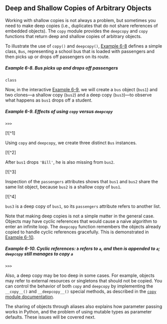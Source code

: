 ## Deep and Shallow Copies of Arbitrary Objects

Working with shallow copies is not always a problem, but sometimes you need to make deep copies (i.e., duplicates that do not share references of embedded objects). The `copy` module provides the `deepcopy` and `copy` functions that return deep and shallow copies of arbitrary objects.

To illustrate the use of `copy()` and `deepcopy()`, [Example 6-8](#ex_bus1) defines a simple class, `Bus`, representing a school bus that is loaded with passengers and then picks up or drops off passengers on its route.

##### Example 6-8. Bus picks up and drops off passengers

```
class
```

Now, in the interactive [Example 6-9](#ex_bus1_console), we will create a `bus` object (`bus1`) and two clones—a shallow copy (`bus2`) and a deep copy (`bus3`)—to observe what happens as `bus1` drops off a student.

##### Example 6-9. Effects of using `copy` versus `deepcopy`

```
>>> 
```

[![^1]

Using `copy` and `deepcopy`, we create three distinct `Bus` instances.

[![^2]

After `bus1` drops `'Bill'`, he is also missing from `bus2`.

[![^3]

Inspection of the `passengers` attributes shows that `bus1` and `bus2` share the same list object, because `bus2` is a shallow copy of `bus1`.

[![^4]

`bus3` is a deep copy of `bus1`, so its `passengers` attribute refers to another list.

Note that making deep copies is not a simple matter in the general case. Objects may have cyclic references that would cause a naïve algorithm to enter an infinite loop. The `deepcopy` function remembers the objects already copied to handle cyclic references gracefully. This is demonstrated in [Example 6-10](#ex_cycle1).

##### Example 6-10. Cyclic references: `b` refers to `a`, and then is appended to `a`; `deepcopy` still manages to copy `a`

```
>>> 
```

Also, a deep copy may be too deep in some cases. For example, objects may refer to external resources or singletons that should not be copied. You can control the behavior of both `copy` and `deepcopy` by implementing the `__copy__()` and `__deepcopy__()` special methods, as described in the [`copy` module documentation](https://fpy.li/6-4).

The sharing of objects through aliases also explains how parameter passing works in Python, and the problem of using mutable types as parameter defaults. These issues will be covered next.